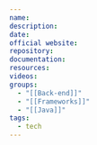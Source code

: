 ```yaml
---
name: 
description: 
date: 
official website: 
repository: 
documentation: 
resources: 
videos: 
groups:
  - "[[Back-end]]"
  - "[[Frameworks]]"
  - "[[Java]]"
tags:
  - tech
---
```


